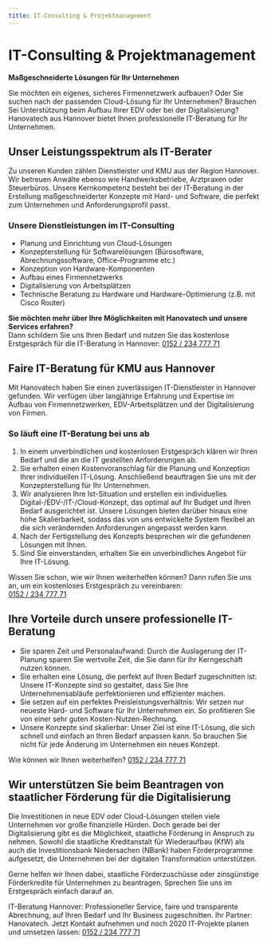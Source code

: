 ```yaml
---
title: IT-Consulting & Projektmanagement
---
```


# IT-Consulting & Projektmanagement

**Maßgeschneiderte Lösungen für Ihr Unternehmen**

Sie möchten ein eigenes, sicheres Firmennetzwerk aufbauen? Oder Sie suchen nach der passenden Cloud-Lösung für Ihr Unternehmen? Brauchen Sei Unterstützung beim Aufbau Ihrer EDV oder bei der Digitalisierung? Hanovatech aus Hannover bietet Ihnen professionelle IT-Beratung für Ihr Unternehmen.

## Unser Leistungsspektrum als IT-Berater
Zu unseren Kunden zählen Dienstleister und KMU aus der Region Hannover. Wir betreuen Anwälte ebenso wie Handwerksbetriebe, Arztpraxen oder Steuerbüros. Unsere Kernkompetenz besteht bei der IT-Beratung in der Erstellung maßgeschneiderter Konzepte mit Hard- und Software, die perfekt zum Unternehmen und Anforderungsprofil passt.

### Unsere Dienstleistungen im IT-Consulting
- Planung und Einrichtung von Cloud-Lösungen
- Konzepterstellung für Softwarelösungen (Bürosoftware, Abrechnungssoftware, Office-Programme etc.)
- Konzeption von Hardware-Komponenten
- Aufbau eines Firmennetzwerks
- Digitalisierung von Arbeitsplätzen
- Technische Beratung zu Hardware und Hardware-Optimierung (z.B. mit Cisco Router)

**Sie möchten mehr über Ihre Möglichkeiten mit Hanovatech und unsere Services erfahren?**  
Dann schildern Sie uns Ihren Bedarf und nutzen Sie das kostenlose Erstgespräch für die IT-Beratung in Hannover:
[0152 / 234 777 71](tel:015223477771)

## Faire IT-Beratung für KMU aus Hannover
Mit Hanovatech haben Sie einen zuverlässigen IT-Dienstleister in Hannover gefunden. Wir verfügen über langjährige Erfahrung und Expertise im Aufbau von Firmennetzwerken, EDV-Arbeitsplätzen und der Digitalisierung von Firmen.

### So läuft eine IT-Beratung bei uns ab
1. In einem unverbindlichen und kostenlosen Erstgespräch klären wir Ihren Bedarf und die an die IT gestellten Anforderungen ab.
2. Sie erhalten einen Kostenvoranschlag für die Planung und Konzeption Ihrer individuellen IT-Lösung. Anschließend beauftragen Sie uns mit der Konzepterstellung für Ihr Unternehmen.
3. Wir analysieren Ihre Ist-Situation und erstellen ein individuelles Digital-/EDV-/IT-/Cloud-Konzept, das optimal auf Ihr Budget und Ihren Bedarf ausgerichtet ist. Unsere Lösungen bieten darüber hinaus eine hohe Skalierbarkeit, sodass das von uns entwickelte System flexibel an die sich verändernden Anforderungen angepasst werden kann.
4. Nach der Fertigstellung des Konzepts besprechen wir die gefundenen Lösungen mit Ihnen.
5. Sind Sie einverstanden, erhalten Sie ein unverbindliches Angebot für Ihre IT-Lösung.

Wissen Sie schon, wie wir Ihnen weiterhelfen können? Dann rufen Sie uns an, um ein kostenloses Erstgespräch zu vereinbaren:  
[0152 / 234 777 71](tel:015223477771)

## Ihre Vorteile durch unsere professionelle IT-Beratung
- Sie sparen Zeit und Personalaufwand: Durch die Auslagerung der IT-Planung sparen Sie wertvolle Zeit, die Sie dann für Ihr Kerngeschäft nutzen können.
- Sie erhalten eine Lösung, die perfekt auf Ihren Bedarf zugeschnitten ist: Unsere IT-Konzepte sind so gestaltet, dass Sie Ihre Unternehmensabläufe perfektionieren und effizienter machen.
- Sie setzen auf ein perfektes Preisleistungsverhältnis: Wir setzen nur neueste Hard- und Software für Ihr Unternehmen ein. So profitieren Sie von einer sehr guten Kosten-Nutzen-Rechnung.
- Unsere Konzepte sind skalierbar: Unser Ziel ist eine IT-Lösung, die sich schnell und einfach an Ihren Bedarf anpassen kann. So brauchen Sie nicht für jede Änderung im Unternehmen ein neues Konzept.

Wie können wir Ihnen weiterhelfen? [0152 / 234 777 71](tel:015223477771)

## Wir unterstützen Sie beim Beantragen von staatlicher Förderung für die Digitalisierung
Die Investitionen in neue EDV oder Cloud-Lösungen stellen viele Unternehmen vor große finanzielle Hürden. Doch gerade bei der Digitalisierung gibt es die Möglichkeit, staatliche Förderung in Anspruch zu nehmen.
Sowohl die staatliche Kreditanstalt für Wiederaufbau (KfW) als auch die Investitionsbank Niedersachen (NBank) haben Förderprogramme aufgesetzt, die Unternehmen bei der digitalen Transformation unterstützen.

Gerne helfen wir Ihnen dabei, staatliche Förderzuschüsse oder zinsgünstige Förderkredite für Unternehmen zu beantragen. Sprechen Sie uns im Erstgespräch einfach darauf an.

IT-Beratung Hannover: Professioneller Service, faire und transparente Abrechnung, auf Ihren Bedarf und Ihr Business zugeschnitten. Ihr Partner: Hanovatech. Jetzt Kontakt aufnehmen und noch 2020 IT-Projekte planen und umsetzen lassen: [0152 / 234 777 71](tel:015223477771)

